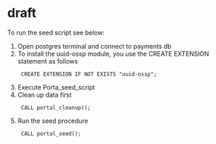 # draft
To run the seed script see below:
1. Open postgres terminal and connect to payments db
2. To install the uuid-ossp module, you use the CREATE EXTENSION statement as follows
   ```
    CREATE EXTENSION IF NOT EXISTS "uuid-ossp";
    ```
3. Execute Porta_seed_script
4. Clean up data first 
   ```
    CALL portal_cleanup();
    ```
5. Run the seed procedure  
   ```
    CALL portal_seed();
    ```

